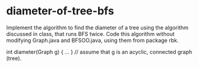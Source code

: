 # diameter-of-tree-bfs

   Implement the algorithm to find the diameter of a tree using the
   algorithm discussed in class, that runs BFS twice.  Code this
   algorithm without modifying Graph.java and BFSOO.java, using them
   from package rbk.

   int diameter(Graph g) { ... }  // assume that g is an acyclic, connected graph (tree).
